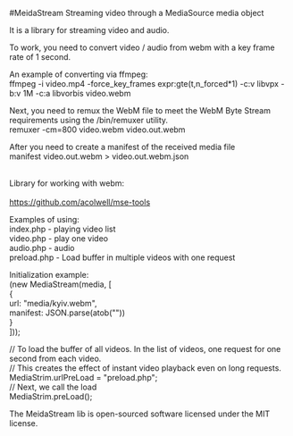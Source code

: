 #MeidaStream
Streaming video through a MediaSource media object<br>

It is a library for streaming video and audio. <br>

To work, you need to convert video / audio from webm with a key frame rate of 1 second.<br>

An example of converting via ffmpeg:<br>
ffmpeg -i video.mp4 -force_key_frames expr:gte(t,n_forced*1) -c:v libvpx -b:v 1M -c:a libvorbis video.webm<br>

Next, you need to remux the WebM file to meet the WebM Byte Stream requirements using the /bin/remuxer utility.<br>
remuxer -cm=800 video.webm video.out.webm<br>

After you need to create a manifest of the received media file<br>
manifest video.out.webm > video.out.webm.json<br><br>

Library for working with webm:<br><br>
https://github.com/acolwell/mse-tools<br>

Examples of using:<br>
index.php - playing video list<br>
video.php - play one video<br>
audio.php - audio<br>
preload.php - Load buffer in multiple videos with one request<br>


Initialization example:<br>
(new MediaStream(media, [<br>
     {<br>
         url: "media/kyiv.webm",<br>
         manifest: JSON.parse(atob("<?= base64_encode(json_encode($manifest)) ?>"))<br>
     }<br>
]));<br>

// To load the buffer of all videos. In the list of videos, one request for one second from each video. <br>
// This creates the effect of instant video playback even on long requests.<br>
MediaStrim.urlPreLoad = "preload.php";<br>
// Next, we call the load<br>
MediaStrim.preLoad();<br>


The MeidaStream lib is open-sourced software licensed under the MIT license.
